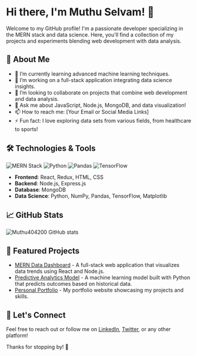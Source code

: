 # Hi there, I'm Muthu Selvam! 👋

Welcome to my GitHub profile! I'm a passionate developer specializing in the MERN stack and data science. Here, you'll find a collection of my projects and experiments blending web development with data analysis.

## 🚀 About Me

- 🌱 I’m currently learning advanced machine learning techniques.
- 🔭 I’m working on a full-stack application integrating data science insights.
- 👯 I’m looking to collaborate on projects that combine web development and data analysis.
- 💬 Ask me about JavaScript, Node.js, MongoDB, and data visualization!
- 📫 How to reach me: [Your Email or Social Media Links]
- ⚡ Fun fact: I love exploring data sets from various fields, from healthcare to sports!

## 🛠️ Technologies & Tools

![MERN Stack](https://img.shields.io/badge/MERN-Stack-28a745?style=flat&logo=MongoDB&logoColor=white) ![Python](https://img.shields.io/badge/Python-3776AB?style=flat&logo=python&logoColor=white) ![Pandas](https://img.shields.io/badge/Pandas-150458?style=flat&logo=pandas&logoColor=white) ![TensorFlow](https://img.shields.io/badge/TensorFlow-FF6F20?style=flat&logo=tensorflow&logoColor=white)

- **Frontend**: React, Redux, HTML, CSS
- **Backend**: Node.js, Express.js
- **Database**: MongoDB
- **Data Science**: Python, NumPy, Pandas, TensorFlow, Matplotlib

## 📈 GitHub Stats
![Muthu404200 GitHub stats](https://github-readme-stats.vercel.app/api?username=Muthu404200&show=reviews,discussions_started,discussions_answered,prs_merged,prs_merged_percentage)
## 🌟 Featured Projects

- [MERN Data Dashboard](link-to-your-project) - A full-stack web application that visualizes data trends using React and Node.js.
- [Predictive Analytics Model](link-to-your-project) - A machine learning model built with Python that predicts outcomes based on historical data.
- [Personal Portfolio](link-to-your-project) - My portfolio website showcasing my projects and skills.

## 🤝 Let's Connect

Feel free to reach out or follow me on [LinkedIn](your-linkedin-profile), [Twitter](your-twitter-profile), or any other platform!

Thanks for stopping by! 🌟

